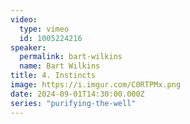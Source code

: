 ```yaml
---
video:
  type: vimeo
  id: 1005224216
speaker:
  permalink: bart-wilkins
  name: Bart Wilkins
title: 4. Instincts
image: https://i.imgur.com/C0RTPMx.png
date: 2024-09-01T14:30:00.000Z
series: "purifying-the-well"
---
```

